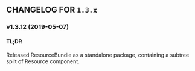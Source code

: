 ## CHANGELOG FOR `1.3.x`

### v1.3.12 (2019-05-07)

#### TL;DR

Released ResourceBundle as a standalone package, containing a subtree split of Resource component.
